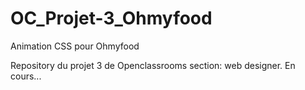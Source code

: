 # OC_Projet-3_Ohmyfood
Animation CSS pour Ohmyfood 


Repository du projet 3 de Openclassrooms section: web designer.
En cours...
